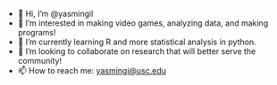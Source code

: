- 👋 Hi, I’m @yasmingil
- 👀 I’m interested in making video games, analyzing data, and making programs!
- 🌱 I’m currently learning R and more statistical analysis in python.
- 💞️ I’m looking to collaborate on research that will better serve the community!
- 📫 How to reach me: yasmingi@usc.edu

<!---
yasmingil/yasmingil is a ✨ special ✨ repository because its `README.md` (this file) appears on your GitHub profile.
You can click the Preview link to take a look at your changes.
--->
